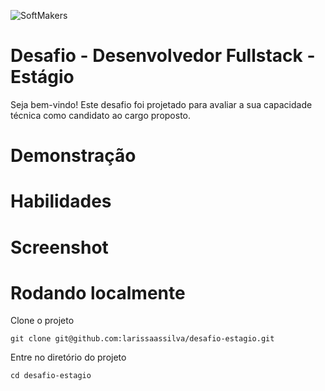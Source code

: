  ![SoftMakers](https://www.softmakers.com.br/assets/img/logotipo14xxhdpi.png)

# Desafio - Desenvolvedor Fullstack - Estágio
Seja bem-vindo! Este desafio foi projetado para avaliar a sua capacidade técnica como candidato ao cargo proposto.

# Demonstração

# Habilidades

# Screenshot

# Rodando localmente

Clone o projeto

  ```
  git clone git@github.com:larissaassilva/desafio-estagio.git
  ```
  
  Entre no diretório do projeto
  
  
  ```
  cd desafio-estagio
  ```

